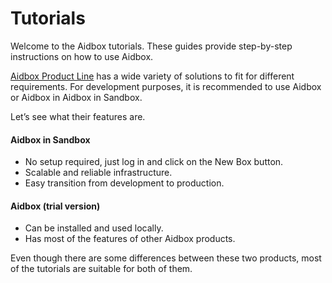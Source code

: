 # Tutorials

Welcome to the Aidbox tutorials. These guides provide step-by-step instructions on how to use Aidbox. 

[Aidbox Product Line](https://www.health-samurai.io/aidbox) has a wide variety of solutions to fit for different requirements. For development purposes, it is recommended to use Aidbox or Aidbox in Aidbox in Sandbox. 

Let’s see what their features are.

#### Aidbox in Sandbox

* No setup required, just log in and click on the New Box button.
* Scalable and reliable infrastructure.
* Easy transition from development to production.

#### Aidbox (trial version)

* Can be installed and used locally.
* Has most of the features of other Aidbox products.

Even though there are some differences between these two products, most of the tutorials are suitable for both of them.

